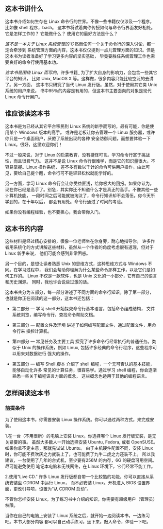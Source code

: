 
## 这本书讲什么

这本书介绍如何生存在 Linux 命令行的世界。不像一些书籍仅仅涉及一个程序，比如像 shell 程序，bash。 这本书将试着向你传授如何与命令行界面友好相处。 它是怎样工作的？ 它能做什么？ 使用它的最好方法是什么？


_这不是一本关于 Linux 系统管理的书_  然而任何一个关于命令行的深入讨论，都一定会牵涉到 系统管理方面的内容，这本书仅仅提到一点儿管理方面的知识。但是这本书为读者准备好了学习更多内容的坚实基础， 毕竟要胜任系统管理工作也需要良好的命令行使用基本功。


_这本书是围绕 Linux 而写的_。许多书籍_ 为了扩大自身的影响力，会包含一些其它平台的知识， 比如 Unix, MacOS X 等。这样做，很多内容只能比较空泛的去讲了。另一方面， 这本书只研究了当代 Linux 发行版。虽然，对于使用其它类 Unix 系统的用户来说， 书中95％的内容是有用的，但这本书主要面向的对象是现代 Linux 命令行用户。


## 谁应该读这本书

这本书是为已经从其它平台移民到 Linux 系统的新手而写的。最有可能，你是使用某个 Windows 版本的高手。 或许是老板让你去管理一个 Linux 服务器，或许你只是一个桌面用户，厌倦了系统出现的各种 安全防御问题，而想要体验一下 Linux。很好，这里欢迎你们！



不过一般来说，对于 Linux 的启蒙教育，没有捷径可言。学习命令行富于挑战性，而且很费气力。 这并不是说 Linux 命令行很难学，而是它的知识量很大，不容易掌握。Linux 操作系统， 差不多有数以千计的命令可供用户操作。由此可见，要给自己提个醒，命令行可不是轻轻松松就能学好的。



另一方面，学习 Linux 命令行会让你受益匪浅，给你极大的回报。如果你认为， 现在你已经是高手了。别急，其实你还不知道什么才是真正的高手。不像其他一些计算机技能， 一段时间之后可能就被淘汰了，命令行知识却不会落伍，你今天所学到的，在十年以后， 都会有用处。命令行通过了时间的考验。


如果你没有编程经验，也不要担心，我会带你入门。


## 这本书的内容

这些材料是经过精心安排的，很像一位老师坐在你身旁，耐心地指导你。 许多作者用系统化的方式讲解这些材料，虽然从一个作者的角度考虑很有道理，但对于 Linux 新手来说， 他们可能会感到非常困惑。



另一个目的，是想让读者熟悉 Unix 的思维方式，这种思维方式与 Windows 不同。在学习过程中， 我们会帮助你理解为什么某些命令那样工作，以及它们是如何工作的。 Linux 不仅是一款软件，也是 Unix 文化的一小部分，它有自己的语言和历史渊源。 同时，我也许会说些过激的话。



这本书共分为五部分，每一部分讲述了不同方面的命令行知识。除了第一部分， 也就是你正在阅读的这一部分，这本书还包括：

- 第二部分 — 学习 shell 开始探究命令行基本语言，包括命令组成结构， 文件系统浏览，编写命令行，查找命令帮助文档。

- 第三部分 — 配置文件及环境 讲述了如何编写配置文件，通过配置文件，用命令行来 操控计算机。

- 第四部分 — 常见任务及主要工具 探究了许多命令行经常执行的普通任务。类似于 Unix 的操作系统，例如 Linux, 包括许多经典的命令行程序，这些程序可以用来对数据进行 强大的操作。

- 第五部分 — 编写 Shell 脚本 介绍了 shell 编程，一个无可否认的基本技能，能够自动化许多 常见的计算任务，很容易学。通过学习 shell 编程，你会逐渐熟悉一些关于编程语言方面的概念， 这些概念也适用于其他的编程语言。



## 怎样阅读这本书




### 前提条件
为了使用这本书，你需要安装 Linux 操作系统。你可以通过两种方式，来完成安装。

1.在一台（不用很新）的电脑上安装 Linux。你选择哪个 Linux 发行版安装，是无关紧要的事。 虽然大多数人一开始选择安装 Ubuntu, Fedora, 或者 OpenSUSE。如果你拿不定主意，那就先试试 Ubuntu。 由于主机硬件配置不同，安装 Linux 时，你可能不费吹灰之力就装上了，也可能费了九牛二虎之力还装不上。 所以我建议，一台使用了几年的台式机，至少要有256M 的内存，6G 的硬盘可用空间。尽可能避免使用 笔记本电脑和无线网络，在 Linux 环境下，它们经常不能工作。

2.使用“Live CD.” 许多 Linux 发行版都自带一个比较酷的功能，你可以直接从系统安装盘 CDROM 中运行 Linux， 而不必安装 Linux。开机进入 BIOS 设置界面，更改引导项，设置为“从 CDROM 启动”。



不管你怎样安装 Linux，为了练习书中介绍的知识，你需要有超级用户（管理员）权限。


当你在自己的电脑上安装了 Linux 系统之后，就开始一边阅读本书，一边练习吧。本书大部分内容 都可以自己动手练习，坐下来，敲入命令，体验一下吧。
